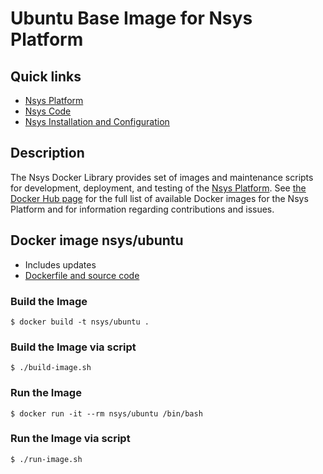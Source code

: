 # Ubuntu Base Image for Nsys Platform

## Quick links

* [Nsys Platform][1]
* [Nsys Code][2]
* [Nsys Installation and Configuration][3]

## Description

The Nsys Docker Library provides set of images and maintenance scripts for development, deployment, 
and testing of the [Nsys Platform](https://nsys.org). See [the Docker Hub page](https://hub.docker.com/r/nsys) 
for the full list of available Docker images for the Nsys Platform and for information regarding contributions 
and issues.

[1]: https://nsys.org
[2]: http://code.nsys.org
[3]: http://doc.nsys.org/display/NSYS/Nsys+Installation+and+Configuration

## Docker image nsys/ubuntu

* Includes updates
* [Dockerfile and source code](https://github.com/nsys-code/nsys-docker-library)

### Build the Image

~~~~
$ docker build -t nsys/ubuntu .
~~~~

### Build the Image via script

~~~~
$ ./build-image.sh
~~~~

### Run the Image

~~~~
$ docker run -it --rm nsys/ubuntu /bin/bash
~~~~

### Run the Image via script

~~~~
$ ./run-image.sh
~~~~